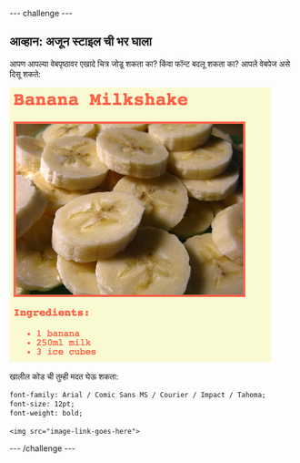 \--- challenge \---

## आव्हान: अजून स्टाइल ची भर घाला

आपण आपल्या वेबपृष्ठावर एखादे चित्र जोडू शकता का? किंवा फॉन्ट बदलू शकता का? आपले वेबपेज असे दिसू शकते:

![स्क्रीनशॉट](images/recipe-final.png)

खालील कोड ची तुम्ही मदत घेऊ शकता:

    font-family: Arial / Comic Sans MS / Courier / Impact / Tahoma;
    font-size: 12pt;
    font-weight: bold;
    
    <img src="image-link-goes-here">
    

\--- /challenge \---